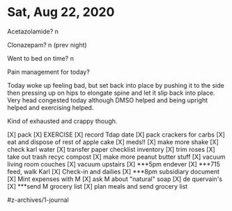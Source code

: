 # Sat, Aug 22, 2020
Acetazolamide? n

Clonazepam? n
(prev night)

Went to bed on time? n

Pain management for today? 

Today woke up feeling bad, but set back into place by pushing it to the side then pressing up on hips to elongate spine and let it slip back into place. Very head congested today although DMSO helped and being upright helped and exercising helped. 

Kind of exhausted and crappy though. 

[X] pack
[X] EXERCISE
[X] record Tdap date
[X] pack crackers for carbs
[X] eat and dispose of rest of apple cake
[X] meds!!
[X] make more shake
[X] check karl water
[X] transfer paper checklist inventory
[X] trim roses
[X] take out trash recyc compost
[X] make more peanut butter stuff
[X] vacuum living room couches
[X] vacuum upstairs
[X] ***5pm endever
[X] ***715 feed, walk Karl
[X] Check-in and dailies
[X] ***8pm subsidiary document
[X] Mint expenses with M
[X] ask M about "natural" soap
[X] de quervain's	
[X] ***send M grocery list
[X] plan meals and send grocery list

#z-archives/1-journal